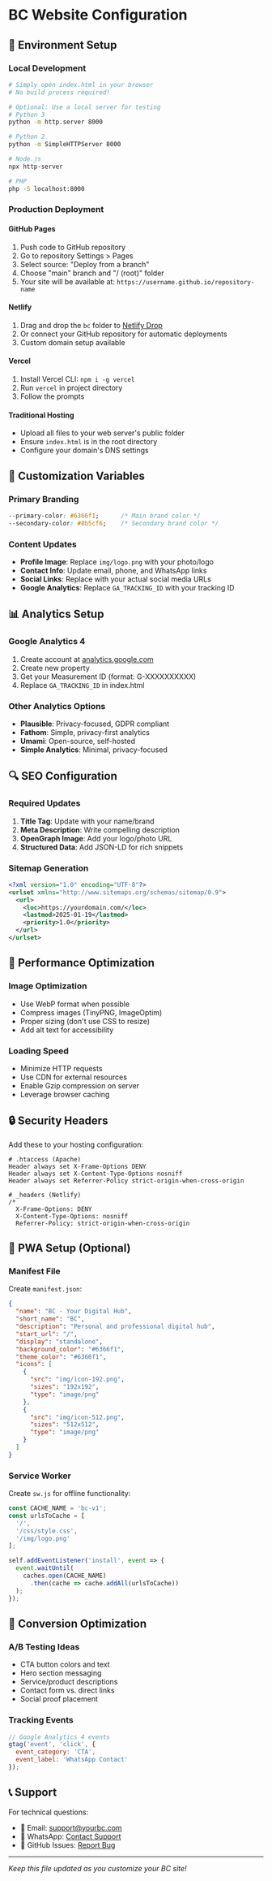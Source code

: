 # BC Website Configuration

## 🔧 Environment Setup

### Local Development
```bash
# Simply open index.html in your browser
# No build process required!

# Optional: Use a local server for testing
# Python 3
python -m http.server 8000

# Python 2
python -m SimpleHTTPServer 8000

# Node.js
npx http-server

# PHP
php -S localhost:8000
```

### Production Deployment

#### GitHub Pages
1. Push code to GitHub repository
2. Go to repository Settings > Pages
3. Select source: "Deploy from a branch"
4. Choose "main" branch and "/ (root)" folder
5. Your site will be available at: `https://username.github.io/repository-name`

#### Netlify
1. Drag and drop the `bc` folder to [Netlify Drop](https://app.netlify.com/drop)
2. Or connect your GitHub repository for automatic deployments
3. Custom domain setup available

#### Vercel
1. Install Vercel CLI: `npm i -g vercel`
2. Run `vercel` in project directory
3. Follow the prompts

#### Traditional Hosting
- Upload all files to your web server's public folder
- Ensure `index.html` is in the root directory
- Configure your domain's DNS settings

## 🎨 Customization Variables

### Primary Branding
```css
--primary-color: #6366f1;      /* Main brand color */
--secondary-color: #8b5cf6;    /* Secondary brand color */
```

### Content Updates
- **Profile Image**: Replace `img/logo.png` with your photo/logo
- **Contact Info**: Update email, phone, and WhatsApp links
- **Social Links**: Replace with your actual social media URLs
- **Google Analytics**: Replace `GA_TRACKING_ID` with your tracking ID

## 📊 Analytics Setup

### Google Analytics 4
1. Create account at [analytics.google.com](https://analytics.google.com)
2. Create new property
3. Get your Measurement ID (format: G-XXXXXXXXXX)
4. Replace `GA_TRACKING_ID` in index.html

### Other Analytics Options
- **Plausible**: Privacy-focused, GDPR compliant
- **Fathom**: Simple, privacy-first analytics
- **Umami**: Open-source, self-hosted
- **Simple Analytics**: Minimal, privacy-focused

## 🔍 SEO Configuration

### Required Updates
1. **Title Tag**: Update with your name/brand
2. **Meta Description**: Write compelling description
3. **OpenGraph Image**: Add your logo/photo URL
4. **Structured Data**: Add JSON-LD for rich snippets

### Sitemap Generation
```xml
<?xml version="1.0" encoding="UTF-8"?>
<urlset xmlns="http://www.sitemaps.org/schemas/sitemap/0.9">
  <url>
    <loc>https://yourdomain.com/</loc>
    <lastmod>2025-01-19</lastmod>
    <priority>1.0</priority>
  </url>
</urlset>
```

## 🚀 Performance Optimization

### Image Optimization
- Use WebP format when possible
- Compress images (TinyPNG, ImageOptim)
- Proper sizing (don't use CSS to resize)
- Add alt text for accessibility

### Loading Speed
- Minimize HTTP requests
- Use CDN for external resources
- Enable Gzip compression on server
- Leverage browser caching

## 🔒 Security Headers

Add these to your hosting configuration:

```
# .htaccess (Apache)
Header always set X-Frame-Options DENY
Header always set X-Content-Type-Options nosniff
Header always set Referrer-Policy strict-origin-when-cross-origin

# _headers (Netlify)
/*
  X-Frame-Options: DENY
  X-Content-Type-Options: nosniff
  Referrer-Policy: strict-origin-when-cross-origin
```

## 📱 PWA Setup (Optional)

### Manifest File
Create `manifest.json`:
```json
{
  "name": "BC - Your Digital Hub",
  "short_name": "BC",
  "description": "Personal and professional digital hub",
  "start_url": "/",
  "display": "standalone",
  "background_color": "#6366f1",
  "theme_color": "#6366f1",
  "icons": [
    {
      "src": "img/icon-192.png",
      "sizes": "192x192",
      "type": "image/png"
    },
    {
      "src": "img/icon-512.png",
      "sizes": "512x512",
      "type": "image/png"
    }
  ]
}
```

### Service Worker
Create `sw.js` for offline functionality:
```javascript
const CACHE_NAME = 'bc-v1';
const urlsToCache = [
  '/',
  '/css/style.css',
  '/img/logo.png'
];

self.addEventListener('install', event => {
  event.waitUntil(
    caches.open(CACHE_NAME)
      .then(cache => cache.addAll(urlsToCache))
  );
});
```

## 🎯 Conversion Optimization

### A/B Testing Ideas
- CTA button colors and text
- Hero section messaging
- Service/product descriptions
- Contact form vs. direct links
- Social proof placement

### Tracking Events
```javascript
// Google Analytics 4 events
gtag('event', 'click', {
  event_category: 'CTA',
  event_label: 'WhatsApp Contact'
});
```

## 📞 Support

For technical questions:
- 📧 Email: support@yourbc.com
- 💬 WhatsApp: [Contact Support](https://wa.me/1234567890)
- 🐛 GitHub Issues: [Report Bug](https://github.com/username/bc/issues)

---

*Keep this file updated as you customize your BC site!*
